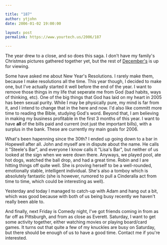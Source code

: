 ```yaml
---

title: "187"
author: ytjohn
date: 2006-01-02 19:00:00

layout: post
permalink: https://www.yourtech.us/2006/187

---
```

The year drew to a close, and so does this saga.  I don't have my family's Christmas pictures gathered together yet, but the rest of <a href="/pics/v/2005/December">December's</a> is up for viewing.

Some have asked me about New Year's Resolutions.  I rarely make them, because I make resolutions all the time.  This year though, I decided to make one, but I've actually started it well before the end of the year.  I want to remove those things in my life that seperate me from God (bad habits, ways of thinking, etc).  One of the big things that God has laid on my heart in 2005 has been sexual purity.  While I may be physically pure, my mind is far from it, and I intend to change that in the here and now.  I'd also like committ more time to reading the Bible, studying God's word.  Beyond that, I am believing in making my business profitable in the first 3 months of this year.  I want to have <b>all</b> of the bills paid and current (not just the important bills), with a surplus in the bank.  These are currently my main goals for 2006.

What's been hapenning since the 30th?  I ended up going down to a bar in Hopewell after all.  John and myself are in dispute about the name.  He calls it "Steele's Bar", and everyone I know calls it "Lisa's Bar", but neither of us looked at the sign when we were down there.  Anyways, we played pool, ate hot dogs, watched the ball drop, and had a great time.  Robin and I are hitting things off quite well.  She is proving herself to be a well-rounded, emotionally stable, intelligent individual.  She's also a tomboy which is absolutely fantastic (she is however, rumored to pull a Cinderalla act from time to time, which could be interesting as well).

Yesterday and today I managed to catch-up with Adam and hang out a bit, which was good because with both of us being busy recently we haven't really been able to.

And finally, next Friday is Comedy night, I've got friends coming in from as far off as Pittsburgh, and from as close as Everett.  Saturday, I want to get some activity together, either watching movies or playing board/card games.  It turns out that quite a few of my knuckles are busy on Saturday, but there should be enough of us to have a good time.  Contact me if you're interested.
